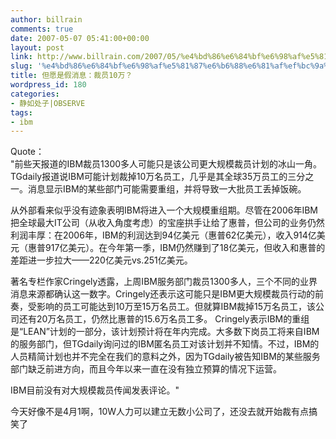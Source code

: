 ```yaml
---
author: billrain
comments: true
date: 2007-05-07 05:41:00+00:00
layout: post
link: http://www.billrain.com/2007/05/%e4%bd%86%e6%84%bf%e6%98%af%e5%81%87%e6%b6%88%e6%81%af%ef%bc%9a%e8%a3%81%e5%91%9810%e4%b8%87%ef%bc%9f/
slug: '%e4%bd%86%e6%84%bf%e6%98%af%e5%81%87%e6%b6%88%e6%81%af%ef%bc%9a%e8%a3%81%e5%91%9810%e4%b8%87%ef%bc%9f'
title: 但愿是假消息：裁员10万？
wordpress_id: 180
categories:
- 静如处子|OBSERVE
tags:
- ibm
---
```


Quote：  
"前些天报道的IBM裁员1300多人可能只是该公司更大规模裁员计划的冰山一角。TGdaily报道说IBM可能计划裁掉10万名员工，几乎是其全球35万员工的三分之一。消息显示IBM的某些部门可能需要重组，并将导致一大批员工丢掉饭碗。   
  
从外部看来似乎没有迹象表明IBM将进入一个大规模重组期。尽管在2006年IBM把全球最大IT公司（从收入角度考虑）的宝座拱手让给了惠普，但公司的业务仍然利润丰厚：在2006年，IBM的利润达到94亿美元（惠普62亿美元），收入914亿美元（惠普917亿美元）。在今年第一季，IBM仍然赚到了18亿美元，但收入和惠普的差距进一步拉大——220亿美元vs.251亿美元。  
  
著名专栏作家Cringely透露，上周IBM服务部门裁员1300多人，三个不同的业界消息来源都确认这一数字。Cringely还表示这可能只是IBM更大规模裁员行动的前奏，受影响的员工可能达到10万至15万名员工。但就算IBM裁掉15万名员工，该公司还有20万名员工，仍然比惠普的15.6万名员工多。    Cringely表示IBM的重组是“LEAN”计划的一部分，该计划预计将在年内完成。大多数下岗员工将来自IBM的服务部门，但TGdaily询问过的IBM匿名员工对该计划并不知情。不过，IBM的人员精简计划也并不完全在我们的意料之外，因为TGdaily被告知IBM的某些服务部门缺乏前进方向，而且今年以来一直在没有独立预算的情况下运营。  
  
IBM目前没有对大规模裁员传闻发表评论。"  
  
今天好像不是4月1啊，10W人力可以建立无数小公司了，还没去就开始裁有点搞笑了
